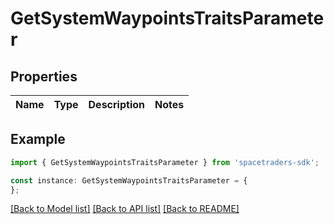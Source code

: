 # GetSystemWaypointsTraitsParameter


## Properties

Name | Type | Description | Notes
------------ | ------------- | ------------- | -------------

## Example

```typescript
import { GetSystemWaypointsTraitsParameter } from 'spacetraders-sdk';

const instance: GetSystemWaypointsTraitsParameter = {
};
```

[[Back to Model list]](../README.md#documentation-for-models) [[Back to API list]](../README.md#documentation-for-api-endpoints) [[Back to README]](../README.md)
